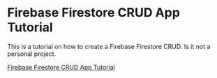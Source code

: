 # Firebase Firestore CRUD App Tutorial

This is a tutorial on how to create a Firebase Firestore CRUD. Is it not a personal project.

[Firebase Firestore CRUD App Tutorial](https://www.youtube.com/watch?v=LCvBPsuHe6g&ab_channel=TravisMedia)
